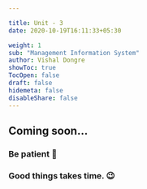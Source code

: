 ```yaml
---

title: Unit - 3
date: 2020-10-19T16:11:33+05:30

weight: 1
sub: "Management Information System"
author: Vishal Dongre
showToc: true
TocOpen: false
draft: false
hidemeta: false
disableShare: false
---
```





## Coming soon...

### Be patient 🙂
### Good things takes time. 😉